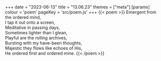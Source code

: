 +++
date = "2023-06-13"
title = "13.06.23"
themes = ["meta"]
[params]
  colour = 'poem'
  pageKey = 'src/poem.js'
+++
{{< poem >}}
Emergent from the ordered mind,  
I tap it out onto a screen,  
Meditative in passing days,  
Sometimes lighter than I glean,  
Playful are the rolling archives,  
Bursting with my have-been thoughts,  
Majestic they flows like echoes of His,  
He ordered first and ordered mine.
{{< /poem >}}